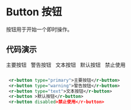 # Button 按钮
按钮用于开始一个即时操作。

## 代码演示

<div style="display:inline-block;margin-right: 8px;margin-bottom: 12px;">
     <r-button type="primary">主要按钮</r-button>
</div>
<div style="display:inline-block;margin-right: 8px;margin-bottom: 12px;">
     <r-button type="warning">警告按钮</r-button>
</div>
<div style="display:inline-block;margin-right: 8px;margin-bottom: 12px;">
    <r-button type="text">文本按钮</r-button>
</div>
<div style="display:inline-block;margin-right: 8px;margin-bottom: 12px;">
    <r-button >默认按钮</r-button>
</div>
<div style="display:inline-block;margin-right: 8px;margin-bottom: 12px;">
    <r-button disabled>禁止使用</r-button>
</div>


```xml
 <r-button type="primary">主要按钮</r-button>
 <r-button type="warning">警告按钮</r-button>
 <r-button type="text">文本按钮</r-button>
 <r-button >默认按钮</r-button>
 <r-button disabled>禁止使用</r-button>
```
